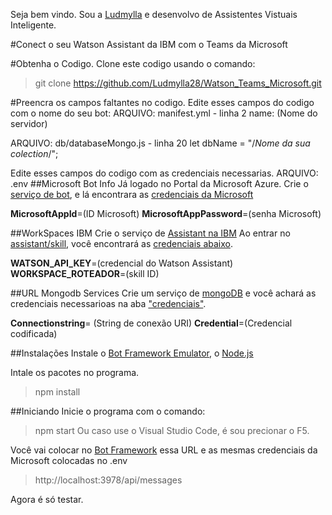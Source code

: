 Seja bem vindo. 
Sou a [Ludmylla](https://www.linkedin.com/in/ludmylla-bianca-silva-0b941b100/) e desenvolvo de Assistentes Vistuais Inteligente.

#Conect o seu Watson Assistant da IBM com o Teams da Microsoft

#Obtenha o Codigo.
Clone este codigo usando o comando:
>git clone https://github.com/Ludmylla28/Watson_Teams_Microsoft.git

#Preencra os campos faltantes no codigo. 
Edite esses campos do codigo com o nome do seu bot: 
ARQUIVO: manifest.yml - linha 2
name: (Nome do servidor)

ARQUIVO: db/databaseMongo.js - linha 20
let dbName = "/*Nome da sua colection*/";

Edite esses campos do codigo com as credenciais necessarias. 
ARQUIVO: .env
##Microsoft Bot Info
Já logado no Portal da Microsoft Azure. Crie o [serviço de bot](./imagens/servicoBot.png),
e lá encontrara as [credenciais da Microsoft](./imagens/credenciaisMicrosoft.png) 

**MicrosoftAppId**=(ID Microsoft)
**MicrosoftAppPassword**=(senha Microsoft)


##WorkSpaces IBM
Crie o serviço de [Assistant na IBM](https://cloud.ibm.com/catalog/services/watson-assistant?location=eu-gb)
Ao entrar no [assistant/skill](./imagens/ondeAchaIBM.png), 
você encontrará as [credenciais abaixo](./imagens/credenciaisIBM.png).

**WATSON_API_KEY**=(credencial do Watson Assistant)
**WORKSPACE_ROTEADOR**=(skill ID)

##URL Mongodb Services
Crie um serviço de [mongoDB](https://cloud.ibm.com/catalog/services/databases-for-mongodb)
e você achará as credenciais necessarioas na aba ["credenciais"](./imagens/credenciaisDB.png). 

**Connectionstring**= (String de conexão URI)
**Credential**=(Credencial codificada)


##Instalações
Instale o [Bot Framework Emulator](https://github.com/Microsoft/BotFramework-Emulator/blob/master/README.md),
o [Node.js](https://nodejs.org/pt-br/download/)

Intale os pacotes no programa. 
>npm install 

##Iniciando
Inicie o programa com o comando:
>npm start
Ou caso use o Visual Studio Code, é sou precionar o F5. 

Você vai colocar no [Bot Framework](./imagens/acessoBotFrame.png) essa URL e as mesmas credenciais da Microsoft colocadas no .env
>http://localhost:3978/api/messages

Agora é só testar. 
